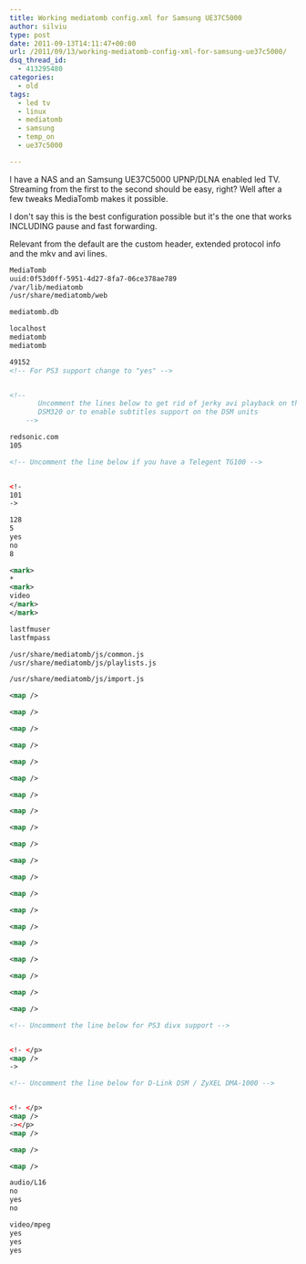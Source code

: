 ```yaml
---
title: Working mediatomb config.xml for Samsung UE37C5000
author: silviu
type: post
date: 2011-09-13T14:11:47+00:00
url: /2011/09/13/working-mediatomb-config-xml-for-samsung-ue37c5000/
dsq_thread_id:
  - 413295480
categories:
  - old
tags:
  - led tv
  - linux
  - mediatomb
  - samsung
  - temp_on
  - ue37c5000

---
```

I have a NAS and an Samsung UE37C5000 UPNP/DLNA enabled led TV. Streaming from the first to the second should be easy, right? Well after a few tweaks MediaTomb makes it possible.

I don't say this is the best configuration possible but it's the one that works INCLUDING pause and fast forwarding.

Relevant from the default are the custom header, extended protocol info and the mkv and avi lines.

```xml
MediaTomb
uuid:0f53d0ff-5951-4d27-8fa7-06ce378ae789
/var/lib/mediatomb
/usr/share/mediatomb/web

mediatomb.db

localhost
mediatomb
mediatomb

49152
<!-- For PS3 support change to "yes" -->


<!--
       Uncomment the lines below to get rid of jerky avi playback on the
       DSM320 or to enable subtitles support on the DSM units
    -->

redsonic.com
105

<!-- Uncomment the line below if you have a Telegent TG100 -->


<!-
101
->

128
5
yes
no
8

<mark>
*
<mark>
video
</mark>
</mark>

lastfmuser
lastfmpass

/usr/share/mediatomb/js/common.js
/usr/share/mediatomb/js/playlists.js

/usr/share/mediatomb/js/import.js

<map />

<map />

<map />

<map />

<map />

<map />

<map />

<map />

<map />

<map />

<map />

<map />

<map />

<map />

<map />

<map />

<map />

<map />

<map />

<map />

<!-- Uncomment the line below for PS3 divx support -->


<!- </p>
<map />
->

<!-- Uncomment the line below for D-Link DSM / ZyXEL DMA-1000 -->


<!- </p>
<map />
-></p>
<map />

<map />

<map />

audio/L16
no
yes
no

video/mpeg
yes
yes
yes

```